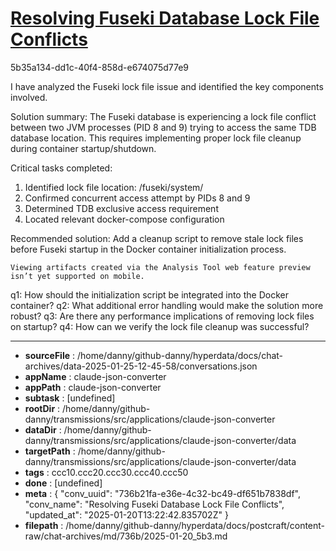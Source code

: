 # [Resolving Fuseki Database Lock File Conflicts](https://claude.ai/chat/736b21fa-e36e-4c32-bc49-df651b7838df)

5b35a134-dd1c-40f4-858d-e674075d77e9

 I have analyzed the Fuseki lock file issue and identified the key components involved.

Solution summary:
The Fuseki database is experiencing a lock file conflict between two JVM processes (PID 8 and 9) trying to access the same TDB database location. This requires implementing proper lock file cleanup during container startup/shutdown.

Critical tasks completed:
1. Identified lock file location: /fuseki/system/
2. Confirmed concurrent access attempt by PIDs 8 and 9
3. Determined TDB exclusive access requirement
4. Located relevant docker-compose configuration

Recommended solution:
Add a cleanup script to remove stale lock files before Fuseki startup in the Docker container initialization process.
```
Viewing artifacts created via the Analysis Tool web feature preview isn’t yet supported on mobile.
```



q1: How should the initialization script be integrated into the Docker container?
q2: What additional error handling would make the solution more robust?
q3: Are there any performance implications of removing lock files on startup?
q4: How can we verify the lock file cleanup was successful?

---

* **sourceFile** : /home/danny/github-danny/hyperdata/docs/chat-archives/data-2025-01-25-12-45-58/conversations.json
* **appName** : claude-json-converter
* **appPath** : claude-json-converter
* **subtask** : [undefined]
* **rootDir** : /home/danny/github-danny/transmissions/src/applications/claude-json-converter
* **dataDir** : /home/danny/github-danny/transmissions/src/applications/claude-json-converter/data
* **targetPath** : /home/danny/github-danny/transmissions/src/applications/claude-json-converter/data
* **tags** : ccc10.ccc20.ccc30.ccc40.ccc50
* **done** : [undefined]
* **meta** : {
  "conv_uuid": "736b21fa-e36e-4c32-bc49-df651b7838df",
  "conv_name": "Resolving Fuseki Database Lock File Conflicts",
  "updated_at": "2025-01-20T13:22:42.835702Z"
}
* **filepath** : /home/danny/github-danny/hyperdata/docs/postcraft/content-raw/chat-archives/md/736b/2025-01-20_5b3.md